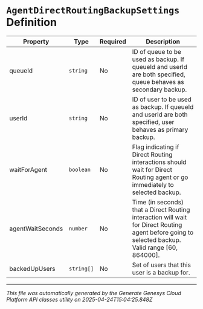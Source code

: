 # `AgentDirectRoutingBackupSettings` Definition

| Property | Type | Required | Description |
|----------|------|----------|-------------|
| queueId | `string` | No | ID of queue to be used as backup. If queueId and userId are both specified, queue behaves as secondary backup. |
| userId | `string` | No | ID of user to be used as backup. If queueId and userId are both specified, user behaves as primary backup. |
| waitForAgent | `boolean` | No | Flag indicating if Direct Routing interactions should wait for Direct Routing agent or go immediately to selected backup. |
| agentWaitSeconds | `number` | No | Time (in seconds) that a Direct Routing interaction will wait for Direct Routing agent before going to selected backup. Valid range [60, 864000]. |
| backedUpUsers | `string[]` | No | Set of users that this user is a backup for. |

---

*This file was automatically generated by the Generate Genesys Cloud Platform API classes utility on 2025-04-24T15:04:25.848Z*